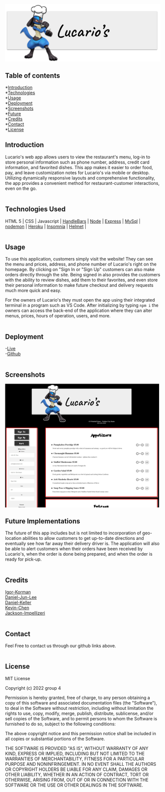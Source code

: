 <img src="public/images/lucarioslogo.png" style="width:800px; height auto;">

## Table of contents
*[Introduction](#introduction)  
*[Technologies](#technologies-used)  
*[Usage](#usage)  
*[Deployment](#deployment)  
*[Screenshots](#screenshots)  
*[Future](#future-implementations)  
*[Credits](#credits)  
*[Contact](#contact)  
*[License](#license)  

## Introduction
 
 Lucario's web app allows users to view the restaurant's menu, log-in to store personal information such as phone number, address, credit card information, and favorited dishes. This app makes it easier to order food, pay, and leave customization notes for Lucario's via mobile or desktop. Utilizing dynamically responsive layouts and comprehensive functionality, the app provides a convenient method for restaurant-customer interactions, even on the go.
 <br />
 <br />

 ## Technologies Used

 HTML 5 |
 CSS |
 Javascript |
 [HandleBars](https://handlebarsjs.com/guide/builtin-helpers.html#each) |
 [Node](https://nodejs.org/en/) |
 [Express](https://expressjs.com/) |
 [MySql](https://www.mysql.com/) |
 [nodemon](https://www.npmjs.com/package/nodemon) |
 [Heroku](https://www.heroku.com/home) |
 [Insomnia](https://insomnia.rest/products/insomnia) |
 [Helmet](https://www.npmjs.com/package/helmet) |
 <br />
 <br />

 ## Usage

 To use this application, customers simply visit the website! They can see the menu and prices, address, and phone number of Lucario's right on the homepage. By clicking on "Sign In or "Sign Up" customers can also make orders directly through the site. Being signed in also provides the customers with the ability to review dishes, add them to their favorites, and even store their personal information to make future checkout and delivery requests much more quick and easy.

 For the owners of Lucario's they must open the app using their integrated terminal in a program such as VS Code. After initializing by typing `npm i` the owners can access the back-end of the application where they can alter menus, prices, hours of operation, users, and more.
 <br />
 <br />

 ## Deployment

 -[Live](https://xyz-restaurant.herokuapp.com/)  
 -[Github](https://github.com/dannyjunlee/restaurant-menu)
 <br />
 <br />

## Screenshots

<img src="public/images/lucariosscreenshot.jpg" style="width:500px; height auto;">

## Future Implementations

The future of this app includes but is not limited to incorporation of geo-location abilities to allow customers to get up-to-date directions and eventually see how far away their delivery driver is. The application will also be able to alert customers when their orders have been received by Lucario's, when the order is done being prepared, and when the order is ready for pick-up.
<br />
<br />

## Credits

[Igor-Korman](https://github.com/ikorman12)  
[Daniel-Jun-Lee](https://github.com/dannyjunlee)  
[Daniel-Keller](https://github.com/DBanfieldKeller)  
[Kevin-Chen](https://github.com/realkevinC)  
[Jackson-Impellizeri](https://github.com/jaxpi)
<br />
<br />

## Contact

Feel Free to contact us through our github links above.
<br />
<br />

## License

MIT License

Copyright (c) 2022 group 4

Permission is hereby granted, free of charge, to any person obtaining a copy
of this software and associated documentation files (the "Software"), to deal
in the Software without restriction, including without limitation the rights
to use, copy, modify, merge, publish, distribute, sublicense, and/or sell
copies of the Software, and to permit persons to whom the Software is
furnished to do so, subject to the following conditions:

The above copyright notice and this permission notice shall be included in all
copies or substantial portions of the Software.

THE SOFTWARE IS PROVIDED "AS IS", WITHOUT WARRANTY OF ANY KIND, EXPRESS OR
IMPLIED, INCLUDING BUT NOT LIMITED TO THE WARRANTIES OF MERCHANTABILITY,
FITNESS FOR A PARTICULAR PURPOSE AND NONINFRINGEMENT. IN NO EVENT SHALL THE
AUTHORS OR COPYRIGHT HOLDERS BE LIABLE FOR ANY CLAIM, DAMAGES OR OTHER
LIABILITY, WHETHER IN AN ACTION OF CONTRACT, TORT OR OTHERWISE, ARISING FROM,
OUT OF OR IN CONNECTION WITH THE SOFTWARE OR THE USE OR OTHER DEALINGS IN THE
SOFTWARE.
